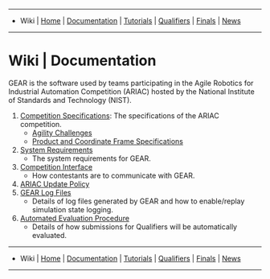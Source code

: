 -------------------------------------------------
- Wiki | [Home](../README.md) | [Documentation](documentation.md) | [Tutorials](tutorials.md) | [Qualifiers](qualifier.md) | [Finals](finals.md) | [News](updates.md)
-------------------------------------------------

# Wiki | Documentation

GEAR is the software used by teams participating in the Agile Robotics for Industrial Automation Competition (ARIAC) hosted by the National Institute of Standards and Technology (NIST).

1. [Competition Specifications](competition_specifications.md): The specifications of the ARIAC competition.
    * [Agility Challenges](agility_challenges.md)
    * [Product and Coordinate Frame Specifications](frame_specifications.md)
1. [System Requirements](system_requirements.md)
    * The system requirements for GEAR.
1. [Competition Interface](competition_interface_documentation.md)
    * How contestants are to communicate with GEAR.
1. [ARIAC Update Policy](update_policy.md)
1. [GEAR Log Files](logging.md)
    * Details of log files generated by GEAR and how to enable/replay simulation state logging.
1. [Automated Evaluation Procedure](automated_evaluation.md)
    * Details of how submissions for Qualifiers will be automatically evaluated.

-------------------------------------------------
- Wiki | [Home](../README.md) | [Documentation](documentation.md) | [Tutorials](tutorials.md) | [Qualifiers](qualifier.md) | [Finals](finals.md) | [News](updates.md)
-------------------------------------------------

